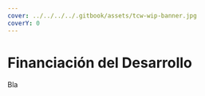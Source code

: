 ```yaml
---
cover: ../../../../.gitbook/assets/tcw-wip-banner.jpg
coverY: 0
---
```


# Financiación del Desarrollo

Bla
